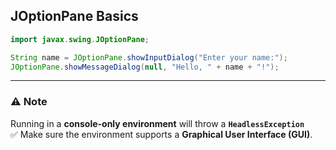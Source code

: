 ## JOptionPane Basics

```java
import javax.swing.JOptionPane;

String name = JOptionPane.showInputDialog("Enter your name:");
JOptionPane.showMessageDialog(null, "Hello, " + name + "!");
```

---

### ⚠️ Note

Running in a **console-only environment** will throw a **`HeadlessException`**  
✅ Make sure the environment supports a **Graphical User Interface (GUI)**.
